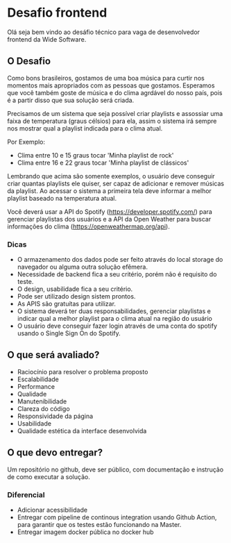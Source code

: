 # Desafio frontend

Olá seja bem vindo ao desáfio técnico para vaga de desenvolvedor frontend da Wide Software.

## O Desafio

Como bons brasileiros, gostamos de uma boa música para curtir nos momentos mais apropriados com as pessoas que gostamos. Esperamos que você também goste de música e do clima agrdável do nosso país, pois é a partir disso que sua solução será criada.

Precisamos de um sistema que seja possível criar playlists e assossiar uma faixa de temperatura (graus célsios) para ela, assim o sistema irá sempre nos mostrar qual a playlist indicada para o clima atual.

Por Exemplo:

- Clima entre 10 e 15 graus tocar 'Minha playlist de rock'
- Clima entre 16 e 22 graus tocar 'Minha playlist de clássicos'

Lembrando que acima são somente exemplos, o usuário deve conseguir criar quantas playlists ele quiser, ser capaz de adicionar e remover músicas da playlist. Ao acessar o sistema a primeira tela deve informar a melhor playlist baseado na temperatura atual.

Você deverá usar a API do Spotify (https://developer.spotify.com/) para gerenciar playlistas dos usuários e a API da Open Weather para buscar informações do clima (https://openweathermap.org/api).

### Dicas 

- O armazenamento dos dados pode ser feito através do local storage do navegador ou alguma outra solução efêmera.
- Necessidade de backend fica a seu critério, porém não é requisito do teste.
- O design, usabilidade fica a seu critério.
- Pode ser utilizado design sistem prontos.
- As APIS são gratuítas para utilizar.
- O sistema deverá ter duas responsabilidades, gerenciar playlistas e indicar qual a melhor playlist para o clima atual na região do usuário
- O usuário deve conseguir fazer login através de uma conta do spotify usando o Single Sign On do Spotify.


## O que será avaliado?

- Raciocínio para resolver o problema proposto
- Escalabilidade
- Performance
- Qualidade
- Manutenibilidade
- Clareza do código
- Responsividade da página
- Usabilidade
- Qualidade estética da interface desenvolvida

## O que devo entregar?

Um repositório no github, deve ser público, com documentação e instrução de como executar a solução.

### Diferencial
- Adicionar acessibilidade
- Entregar com pipeline de continous integration usando Github Action, para garantir que os testes estão funcionando na Master.
- Entregar imagem docker pública no docker hub

